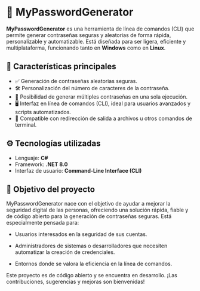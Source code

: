 # 🔐 MyPasswordGenerator

**MyPasswordGenerator** es una herramienta de línea de comandos (CLI) que permite generar contraseñas seguras y aleatorias de forma rápida, personalizable y automatizable. Está diseñada para ser ligera, eficiente y multiplataforma, funcionando tanto en **Windows** como en **Linux**.

## 🧩 Características principales

- ✅ Generación de contraseñas aleatorias seguras.
- 🛠️ Personalización del número de caracteres de la contraseña.
- 🔁 Posibilidad de generar múltiples contraseñas en una sola ejecución.
- 🖥️ Interfaz en línea de comandos (CLI), ideal para usuarios avanzados y scripts automatizados.
- 🧪 Compatible con redirección de salida a archivos u otros comandos de terminal.

## ⚙️ Tecnologías utilizadas

- Lenguaje: **C#**
- Framework: **.NET 8.0**
- Interfaz de usuario: **Command-Line Interface (CLI)**

## 🎯 Objetivo del proyecto

MyPasswordGenerator nace con el objetivo de ayudar a mejorar la seguridad digital de las personas, ofreciendo una solución rápida, fiable y de código abierto para la generación de contraseñas seguras. Está especialmente pensada para:

- Usuarios interesados en la seguridad de sus cuentas.

- Administradores de sistemas o desarrolladores que necesiten automatizar la creación de credenciales.

- Entornos donde se valora la eficiencia en la línea de comandos.

Este proyecto es de código abierto y se encuentra en desarrollo. ¡Las contribuciones, sugerencias y mejoras son bienvenidas!